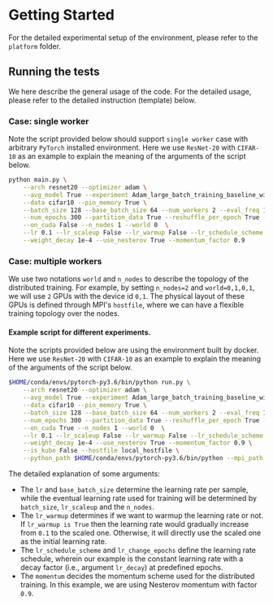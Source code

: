 # Getting Started
For the detailed experimental setup of the environment, please refer to the `platform` folder.


## Running the tests
We here describe the general usage of the code. For the detailed usage, please refer to the detailed instruction (template) below.


### Case: single worker
Note the script provided below should support `single worker` case with arbitrary `PyTorch` installed environment. Here we use `ResNet-20` with `CIFAR-10` as an example to explain the meaning of the arguments of the script below.

```bash
python main.py \
    --arch resnet20 --optimizer adam \
    --avg_model True --experiment Adam_large_batch_training_baseline_without_lr_decay --debug True \
    --data cifar10 --pin_memory True \
    --batch_size 128 --base_batch_size 64 --num_workers 2 --eval_freq 1 \
    --num_epochs 300 --partition_data True --reshuffle_per_epoch True --stop_criteria epoch \
    --on_cuda False --n_nodes 1 --world 0  \
    --lr 0.1 --lr_scaleup False --lr_warmup False --lr_schedule_scheme custom_multistep --lr_change_epochs 150,225 \
    --weight_decay 1e-4 --use_nesterov True --momentum_factor 0.9
```


### Case: multiple workers
We use two notations `world` and `n_nodes` to describe the topology of the distributed training. For example, by setting `n_nodes=2` and `world=0,1,0,1`, we will use `2` GPUs with the device id `0,1`. The physical layout of these GPUs is defined through MPI's `hostfile`, where we can have a flexible training topology over the nodes.


#### Example script for different experiments.
Note the scripts provided below are using the environment built by docker. Here we use `ResNet-20` with `CIFAR-10` as an example to explain the meaning of the arguments of the script below.

```bash
$HOME/conda/envs/pytorch-py3.6/bin/python run.py \
    --arch resnet20 --optimizer adam \
    --avg_model True --experiment Adam_large_batch_training_baseline_without_lr_decay --debug True \
    --data cifar10 --pin_memory True \
    --batch_size 128 --base_batch_size 64 --num_workers 2 --eval_freq 1 \
    --num_epochs 300 --partition_data True --reshuffle_per_epoch True --stop_criteria epoch \
    --on_cuda True --n_nodes 1 --world 0  \
    --lr 0.1 --lr_scaleup False --lr_warmup False --lr_schedule_scheme custom_multistep --lr_change_epochs 150,225 \
    --weight_decay 1e-4 --use_nesterov True --momentum_factor 0.9 \
    --is_kube False --hostfile local_hostfile \
    --python_path $HOME/conda/envs/pytorch-py3.6/bin/python --mpi_path $HOME/.openmpi/
```

The detailed explanation of some arguments:
* The `lr` and `base_batch_size` determine the learning rate per sample, while the eventual learning rate used for training will be determined by `batch_size`, `lr_scaleup` and the `n_nodes`.
* The `lr_warmup` determines if we want to warmup the learning rate or not. If `lr_warmup is True` then the learning rate would gradually increase from `0.1` to the scaled one. Otherwise, it will directly use the scaled one as the initial learning rate.
* The `lr_schedule_scheme` and `lr_change_epochs` define the learning rate schedule, wherein our example is the constant learning rate with a decay factor (i.e., argument `lr_decay`) at predefined epochs.
* The `momentum` decides the momentum scheme used for the distributed training. In this example, we are using Nesterov momentum with factor `0.9`.
